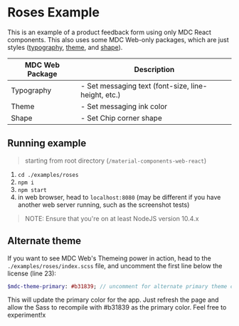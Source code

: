# Roses Example

This is an example of a product feedback form using only MDC React components. This also uses some MDC Web-only packages, which are just styles ([typography](https://github.com/material-components/material-components-web/tree/master/packages/mdc-typography), [theme](https://github.com/material-components/material-components-web/tree/master/packages/mdc-theme), and [shape](https://github.com/material-components/material-components-web/tree/master/packages/mdc-shape)).

MDC Web Package | Description
--- | ---
Typography | - Set messaging text (font-size, line-height, etc.)
Theme | - Set messaging ink color
Shape | - Set Chip corner shape

## Running example
> starting from root directory (`/material-components-web-react`)

1. `cd ./examples/roses`
1. `npm i`
1. `npm start`
1. in web browser, head to `localhost:8080` (may be different if you have another web server running, such as the screenshot tests)

> NOTE: Ensure that you're on at least NodeJS version 10.4.x
 
## Alternate theme

If you want to see MDC Web's Themeing power in action, head to the `./examples/roses/index.scss` file, and uncomment the first line below the license (line 23):

```sass
$mdc-theme-primary: #b31839; // uncomment for alternate primary theme color
```

This will update the primary color for the app. Just refresh the page and allow the Sass to recompile with #b31839 as the primary color. Feel free to experiment!x
